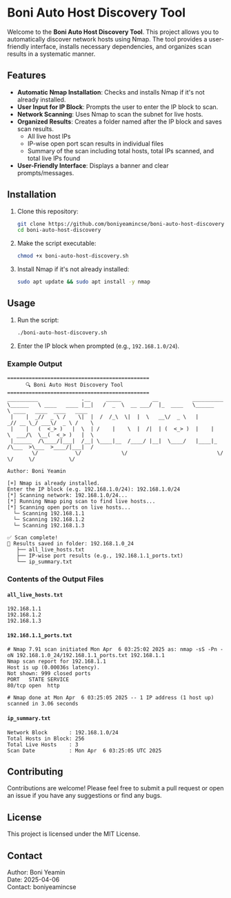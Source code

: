 # Boni Auto Host Discovery Tool

Welcome to the **Boni Auto Host Discovery Tool**. This project allows you to automatically discover network hosts using Nmap. The tool provides a user-friendly interface, installs necessary dependencies, and organizes scan results in a systematic manner.

## Features

- **Automatic Nmap Installation**: Checks and installs Nmap if it's not already installed.
- **User Input for IP Block**: Prompts the user to enter the IP block to scan.
- **Network Scanning**: Uses Nmap to scan the subnet for live hosts.
- **Organized Results**: Creates a folder named after the IP block and saves scan results.
  - All live host IPs
  - IP-wise open port scan results in individual files
  - Summary of the scan including total hosts, total IPs scanned, and total live IPs found
- **User-Friendly Interface**: Displays a banner and clear prompts/messages.

## Installation

1. Clone this repository:
    ```bash
    git clone https://github.com/boniyeamincse/boni-auto-host-discovery.git
    cd boni-auto-host-discovery
    ```

2. Make the script executable:
    ```bash
    chmod +x boni-auto-host-discovery.sh
    ```

3. Install Nmap if it's not already installed:
    ```bash
    sudo apt update && sudo apt install -y nmap
    ```

## Usage

1. Run the script:
    ```bash
    ./boni-auto-host-discovery.sh
    ```

2. Enter the IP block when prompted (e.g., `192.168.1.0/24`).

### Example Output

```
==============================================
      🔍 Boni Auto Host Discovery Tool        
==============================================
__________              .__     _____          __           __________                             
\______   \ ____   ____ |__|   /  _  \  __ ___/  |_  ____   \______   \ ____   ____  ____   ____  
 |    |  _//  _ \ /    \|  |  /  /_\  \|  |  \   __\/  _ \   |       _// __ \_/ ___\/  _ \ /    \ 
 |    |   (  <_> )   |  \  | /    |    \  |  /|  | (  <_> )  |    |   \  ___/\  \__(  <_> )   |  \
 |______  /\____/|___|  /__| \____|__  /____/ |__|  \____/   |____|_  /\___  >\___  >____/|___|  /
        \/            \/             \/                             \/     \/     \/           \/ 

Author: Boni Yeamin

[+] Nmap is already installed.
Enter the IP block (e.g. 192.168.1.0/24): 192.168.1.0/24
[*] Scanning network: 192.168.1.0/24...
[*] Running Nmap ping scan to find live hosts...
[*] Scanning open ports on live hosts...
  └─ Scanning 192.168.1.1
  └─ Scanning 192.168.1.2
  └─ Scanning 192.168.1.3

✅ Scan complete!
📂 Results saved in folder: 192.168.1.0_24
   ├── all_live_hosts.txt
   ├── IP-wise port results (e.g., 192.168.1.1_ports.txt)
   └── ip_summary.txt
```

### Contents of the Output Files
#### `all_live_hosts.txt`
```
192.168.1.1
192.168.1.2
192.168.1.3
```

#### `192.168.1.1_ports.txt`
```
# Nmap 7.91 scan initiated Mon Apr  6 03:25:02 2025 as: nmap -sS -Pn -oN 192.168.1.0_24/192.168.1.1_ports.txt 192.168.1.1
Nmap scan report for 192.168.1.1
Host is up (0.00036s latency).
Not shown: 999 closed ports
PORT   STATE SERVICE
80/tcp open  http

# Nmap done at Mon Apr  6 03:25:05 2025 -- 1 IP address (1 host up) scanned in 3.06 seconds
```

#### `ip_summary.txt`
```
Network Block       : 192.168.1.0/24
Total Hosts in Block: 256
Total Live Hosts    : 3
Scan Date           : Mon Apr  6 03:25:05 UTC 2025
```

## Contributing

Contributions are welcome! Please feel free to submit a pull request or open an issue if you have any suggestions or find any bugs.

## License

This project is licensed under the MIT License.

## Contact

Author: Boni Yeamin  
Date: 2025-04-06  
Contact: boniyeamincse
